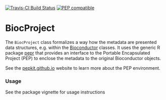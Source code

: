 [![Travis-CI Build Status](https://travis-ci.org/pepkit/BiocProject.svg?branch=master)](https://travis-ci.org/pepkit/BiocProject)
[![PEP compatible](http://pepkit.github.io/img/PEP-compatible-green.svg)](http://pepkit.github.io)


# BiocProject
The `BiocProject` class formalizes a way how the metadata are presented data structures, e.g. within the [Bioconductor](https://www.bioconductor.org/) classes. It uses the generic R package [pepr](http://code.databio.org/pepr/) that provides an interface to the Portable Encapsulated Project (PEP) to enclose the metadata to the original Bioconductor objects. 

See the [pepkit.github.io](https://pepkit.github.io/) website to learn more about the PEP environment.


### Usage
See the package vignette for usage instructions
